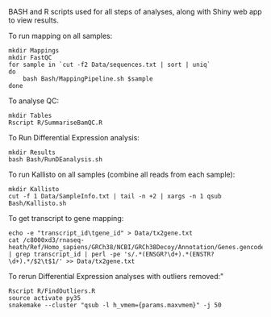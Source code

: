 BASH and R scripts used for all steps of analyses, along with Shiny web app to view results.

To run mapping on all samples:
```
mkdir Mappings
mkdir FastQC
for sample in `cut -f2 Data/sequences.txt | sort | uniq`
do
    bash Bash/MappingPipeline.sh $sample
done
``` 

To analyse QC:
```
mkdir Tables
Rscript R/SummariseBamQC.R
```

To Run Differential Expression analysis:
```
mkdir Results
bash Bash/RunDEanalysis.sh
```

To run Kallisto on all samples (combine all reads from each sample):

```
mkdir Kallisto
cut -f 1 Data/SampleInfo.txt | tail -n +2 | xargs -n 1 qsub Bash/Kallisto.sh 
``` 

To get transcript to gene mapping:
```
echo -e "transcript_id\tgene_id" > Data/tx2gene.txt 
cat /c8000xd3/rnaseq-heath/Ref/Homo_sapiens/GRCh38/NCBI/GRCh38Decoy/Annotation/Genes.gencode/genes.gtf | grep transcript_id | perl -pe 's/.*(ENSGR?\d+).*(ENSTR?\d+).*/$2\t$1/' >> Data/tx2gene.txt 
```

To rerun Differential Expression analyses with outliers removed:"
```
Rscript R/FindOutliers.R
source activate py35
snakemake --cluster "qsub -l h_vmem={params.maxvmem}" -j 50
```

